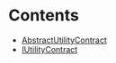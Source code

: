 

# Contents
- [AbstractUtilityContract](AbstractUtilityContract.sol/abstract.AbstractUtilityContract.md)
- [IUtilityContract](IUtilityContract.sol/interface.IUtilityContract.md)
